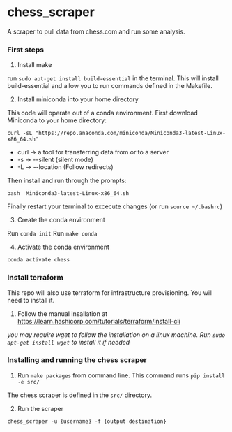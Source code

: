 # chess_scraper
A scraper to pull data from chess.com and run some analysis.

### First steps

1. Install make

run `sudo apt-get install build-essential` in the terminal. This will install build-essential and allow you to run commands defined in the Makefile.

2. Install miniconda into your home directory

This code will operate out of a conda environment. First download Miniconda to your home directory:

`curl -sL "https://repo.anaconda.com/miniconda/Miniconda3-latest-Linux-x86_64.sh"`

- curl -> a tool for transferring data from or to a server
- -s -> --silent (silent mode)
- -L -> --location (Follow redirects)

Then install and run through the prompts:

`bash  Miniconda3-latest-Linux-x86_64.sh`

Finally restart your terminal to excecute changes (or run `source ~/.bashrc`)

3. Create the conda environment

Run `conda init`
Run `make conda`

4. Activate the conda environment

`conda activate chess`

### Install terraform

This repo will also use terraform for infrastructure provisioning. You will need to install it.

1. Follow the manual insallation at
https://learn.hashicorp.com/tutorials/terraform/install-cli

*you may require wget to follow the installation on a linux machine. Run `sudo apt-get install wget` to install it if needed*

### Installing and running the chess scraper

1. Run `make packages` from command line.
This command runs `pip install -e src/`

The chess scraper is defined in the `src/` directory.

2. Run the scraper

`chess_scraper -u {username} -f {output destination}`
